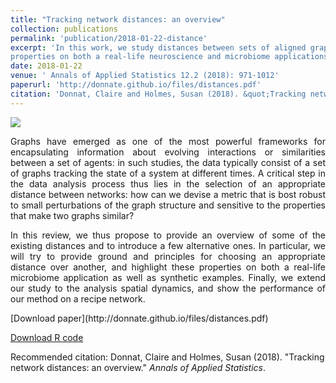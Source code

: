 ```yaml
---
title: "Tracking network distances: an overview"
collection: publications
permalink: 'publication/2018-01-22-distance'
excerpt: 'In this work, we study distances between sets of aligned graphs. In particular, we try to provide ground and principles for choosing an appropriate distance over another, and highlight these
properties on both a real-life neuroscience and microbiome applications, as well as synthetic examples.'
date: 2018-01-22
venue: ' Annals of Applied Statistics 12.2 (2018): 971-1012'
paperurl: 'http://donnate.github.io/files/distances.pdf'
citation: 'Donnat, Claire and Holmes, Susan (2018). &quot;Tracking network distances: an overview.&quot; <i> Annals of Applied Statistics 12.2 (2018): 971-1012</i>.'
---
```

<img src="http://donnate.github.io/images/images_orig/food.pdf"/>

<p><div style="text-align: justify"> 
Graphs have emerged as one of the most powerful frameworks for encapsulating information about evolving interactions or similarities between a set of
agents: in such studies, the data typically consist of a set of graphs tracking the state of a system at different times.
A critical  step in the data analysis process thus lies in the selection of an appropriate distance between networks: how can we devise a metric that is bost robust to small perturbations of the graph structure and sensitive to the properties that make two graphs similar?
</div></p>


<p><div style="text-align: justify"> 
In this review, we thus  propose to provide an overview of some of the
existing distances and to introduce a few alternative ones. In particular, we will try to provide ground
and principles for choosing an appropriate distance over another, and highlight these
properties on both a real-life microbiome application as well as synthetic examples. Finally, we extend our study to the analysis spatial dynamics, and show the performance of our method on a recipe network.
</div></p>
[Download paper](http://donnate.github.io/files/distances.pdf)

[Download R code](https://github.com/donnate/TrackingNetworks)

Recommended citation: Donnat, Claire and Holmes, Susan (2018). "Tracking network distances: an overview." <i>Annals of Applied Statistics</i>.
